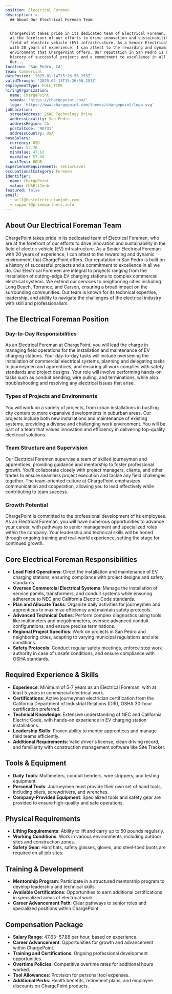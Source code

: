```yaml
---
position: Electrical Foreman
description: >-
  ## About Our Electrical Foreman Team


  ChargePoint takes pride in its dedicated team of Electrical Foremen, who are
  at the forefront of our efforts to drive innovation and sustainability in the
  field of electric vehicle (EV) infrastructure. As a Senior Electrical Foreman
  with 20 years of experience, I can attest to the rewarding and dynamic
  environment that ChargePoint offers. Our reputation in San Pedro is built on a
  history of successful projects and a commitment to excellence in all we do.
  Our...
location: 'San Pedro, CA'
team: Commercial
datePosted: '2025-01-14T15:26:56.253Z'
validThrough: '2025-02-13T15:26:56.253Z'
employmentType: FULL_TIME
hiringOrganization:
  name: ChargePoint
  sameAs: 'https://chargepoint.com/'
  logo: 'https://www.chargepoint.com/themes/chargepoint/logo.svg'
jobLocation:
  streetAddress: 2688 Technology Drive
  addressLocality: San Pedro
  addressRegion: CA
  postalCode: '90731'
  addressCountry: USA
baseSalary:
  currency: USD
  value: 52.76
  minValue: 47.63
  maxValue: 57.88
  unitText: HOUR
experienceRequirements: seniorLevel
occupationalCategory: Foreman
identifier:
  name: ChargePoint
  value: CHARtt7enb
featured: false
email:
  - will@bestelectricianjobs.com
  - support@primepartners.info
---
```




## About Our Electrical Foreman Team

ChargePoint takes pride in its dedicated team of Electrical Foremen, who are at the forefront of our efforts to drive innovation and sustainability in the field of electric vehicle (EV) infrastructure. As a Senior Electrical Foreman with 20 years of experience, I can attest to the rewarding and dynamic environment that ChargePoint offers. Our reputation in San Pedro is built on a history of successful projects and a commitment to excellence in all we do. Our Electrical Foremen are integral to projects ranging from the installation of cutting-edge EV charging stations to complex commercial electrical systems. We extend our services to neighboring cities including Long Beach, Torrance, and Carson, ensuring a broad impact on the surrounding communities. Our team is known for its technical expertise, leadership, and ability to navigate the challenges of the electrical industry with skill and professionalism.

## The Electrical Foreman Position

### Day-to-Day Responsibilities

As an Electrical Foreman at ChargePoint, you will lead the charge in managing field operations for the installation and maintenance of EV charging stations. Your day-to-day tasks will include overseeing the installation of commercial electrical systems, planning and delegating tasks to journeymen and apprentices, and ensuring all work complies with safety standards and project designs. Your role will involve performing hands-on tasks such as conduit bending, wire pulling, and terminations, while also troubleshooting and resolving any electrical issues that arise.

### Types of Projects and Environments

You will work on a variety of projects, from urban installations in bustling city centers to more expansive developments in suburban areas. Our projects include both new installations and maintenance of existing systems, providing a diverse and challenging work environment. You will be part of a team that values innovation and efficiency in delivering top-quality electrical solutions.

### Team Structure and Supervision

Our Electrical Foremen supervise a team of skilled journeymen and apprentices, providing guidance and mentorship to foster professional growth. You'll collaborate closely with project managers, clients, and other trades to ensure seamless project execution and tackle any field challenges together. The team-oriented culture at ChargePoint emphasizes communication and cooperation, allowing you to lead effectively while contributing to team success.

### Growth Potential

ChargePoint is committed to the professional development of its employees. As an Electrical Foreman, you will have numerous opportunities to advance your career, with pathways to senior management and specialized roles within the company. Your leadership and technical skills will be honed through ongoing training and real-world experience, setting the stage for continued growth.

## Core Electrical Foreman Responsibilities

- **Lead Field Operations**: Direct the installation and maintenance of EV charging stations, ensuring compliance with project designs and safety standards.
- **Oversee Commercial Electrical Systems**: Manage the installation of service panels, transformers, and conduit systems while ensuring adherence to NEC and California Electric Code standards.
- **Plan and Allocate Tasks**: Organize daily activities for journeymen and apprentices to maximize efficiency and maintain safety protocols.
- **Advanced Technical Duties**: Perform complex diagnostics using tools like multimeters and megohmmeters, oversee advanced conduit configurations, and ensure precise terminations.
- **Regional Project Specifics**: Work on projects in San Pedro and neighboring cities, adapting to varying municipal regulations and site conditions.
- **Safety Protocols**: Conduct regular safety meetings, enforce stop work authority in case of unsafe conditions, and ensure compliance with OSHA standards.

## Required Experience & Skills

- **Experience**: Minimum of 5-7 years as an Electrical Foreman, with at least 5 years in commercial electrical work.
- **Certifications**: Active journeyman electrician certification from the California Department of Industrial Relations (DIR), OSHA 30-hour certification preferred.
- **Technical Knowledge**: Extensive understanding of NEC and California Electric Code, with hands-on experience in EV charging station installations.
- **Leadership Skills**: Proven ability to mentor apprentices and manage field teams efficiently.
- **Additional Requirements**: Valid driver's license, clean driving record, and familiarity with construction management software like Site Tracker.

## Tools & Equipment

- **Daily Tools**: Multimeters, conduit benders, wire strippers, and testing equipment.
- **Personal Tools**: Journeymen must provide their own set of hand tools, including pliers, screwdrivers, and wrenches.
- **Company-Provided Equipment**: Specialized tools and safety gear are provided to ensure high-quality and safe operations.

## Physical Requirements

- **Lifting Requirements**: Ability to lift and carry up to 50 pounds regularly.
- **Working Conditions**: Work in various environments, including outdoor sites and construction zones.
- **Safety Gear**: Hard hats, safety glasses, gloves, and steel-toed boots are required on all job sites.

## Training & Development

- **Mentorship Program**: Participate in a structured mentorship program to develop leadership and technical skills.
- **Available Certifications**: Opportunities to earn additional certifications in specialized areas of electrical work.
- **Career Advancement Path**: Clear pathways to senior roles and specialized positions within ChargePoint.

## Compensation Package

- **Salary Range**: $47.63-$57.88 per hour, based on experience.
- **Career Advancement**: Opportunities for growth and advancement within ChargePoint.
- **Training and Certifications**: Ongoing professional development opportunities.
- **Overtime Policies**: Competitive overtime rates for additional hours worked.
- **Tool Allowances**: Provision for personal tool expenses.
- **Additional Perks**: Health benefits, retirement plans, and employee discounts on ChargePoint products.